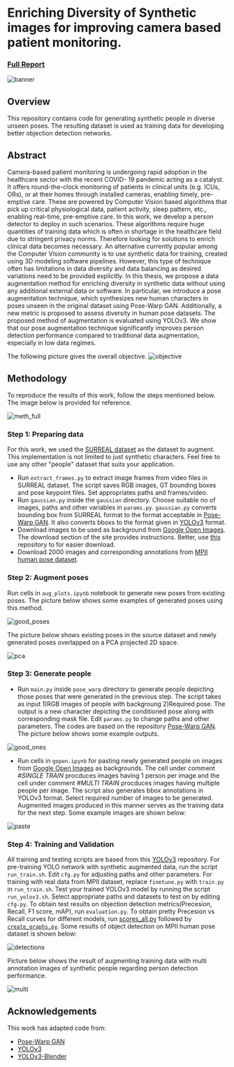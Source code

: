 # Enriching Diversity of Synthetic images for improving camera based patient monitoring. 

### [Full Report](https://repository.tudelft.nl/islandora/object/uuid%3A92ccd5c4-911d-43a4-9e84-88509200e812?collection=education) 
![banner](pics/banner.PNG)

## Overview 

This repository contains code for generating synthetic people in diverse unseen poses. The resulting dataset 
is used as training data for developing better objection detection networks.

## Abstract
Camera-based patient monitoring is undergoing rapid adoption in the healthcare sector with the recent COVID-
19 pandemic acting as a catalyst. It offers round-the-clock monitoring of patients in clinical units (e.g. ICUs,
ORs), or at their homes through installed cameras, enabling timely, pre-emptive care. These are powered by
Computer Vision based algorithms that pick up critical physiological data, patient activity, sleep pattern, etc.,
enabling real-time, pre-emptive care. In this work, we develop a person detector to deploy in such scenarios.
These algorithms require huge quantities of training data which is often in shortage in the healthcare field
due to stringent privacy norms. Therefore looking for solutions to enrich clinical data becomes necessary. An
alternative currently popular among the Computer Vision community is to use synthetic data for training,
created using 3D modeling software pipelines. However, this type of technique often has limitations in data
diversity and data balancing as desired variations need to be provided explicitly. In this thesis, we propose
a data augmentation method for enriching diversity in synthetic data without using any additional external
data or software. In particular, we introduce a pose augmentation technique, which synthesizes new human
characters in poses unseen in the original dataset using Pose-Warp GAN. Additionally, a new metric is proposed
to assess diversity in human pose datasets. The proposed method of augmentation is evaluated using YOLOv3.
We show that our pose augmentation technique significantly improves person detection performance compared
to traditional data augmentation, especially in low data regimes.

The following picture gives the overall objective.
![objective](pics/objective.PNG)

## Methodology
To reproduce the results of this work, follow the steps mentioned below. The image below is provided for reference.

![meth_full](pics/meth_full.png)

### Step 1: Preparing data
For this work, we used the [SURREAL dataset](https://github.com/gulvarol/surreal) as the dataset to augment. 
This implementation is not limited to just synthetic characters. Feel free to use any other "people" dataset 
that suits your application.

* Run `extract_frames.py` to extract image frames from video files in SURREAL dataset. The script saves RGB images, GT bounding 
boxes and pose keypoint files. Set appropriates paths and frames/video.  
* Run `gaussian.py` inside the `gaussian` directory. Choose suitable no of images, paths and other variables in `params.py`. 
`gaussian.py` converts bounding box from SURREAL format to the format acceptable in 
[Pose-Warp GAN](https://openaccess.thecvf.com/content_cvpr_2018/papers/Balakrishnan_Synthesizing_Images_of_CVPR_2018_paper.pdf). 
It also converts bboxs to the format given in [YOLOv3](https://github.com/qqwweee/keras-yolo3) format.
* Download images to be used as background from [Google Open Images](https://storage.googleapis.com/openimages/web/index.html).
The download section of the site provides instructions. Better, use [this](https://github.com/prchinmay/nonpersons_data) 
repository to for easier download. 
* Download 2000 images and corresponding annotations from [MPII human pose dataset](http://human-pose.mpi-inf.mpg.de/). 
 
### Step 2: Augment poses
Run cells in `aug_plots.ipynb` notebook to generate new poses from existing poses. The picture below shows some examples of 
generated poses using this method.

![good_poses](pics/good_poses.PNG)

The picture below shows existing poses in the source dataset and newly generated poses overlapped on a PCA projected 2D space.

![pca](pics/pca.PNG)

### Step 3: Generate people
* Run `main.py` inside `pose_warp` directory to generate people depicting those poses that were generated in the previous step. 
The script takes as input 1)RGB images of people with backgroung 2)Required pose. The output is a new character depicting 
the conditioned pose along with corresponding mask file. Edit `params.py` to change paths and other parameters. The codes are based on
the repository [Pose-Warp GAN](https://github.com/balakg/posewarp-cvpr2018).
The picture below shows some example outputs.

![good_ones](pics/good_ones.PNG)

* Run cells in `gopen.ipynb` for pasting newly generated people on images from 
[Google Open Images](https://storage.googleapis.com/openimages/web/index.html) as backgrounds. 
The cell under comment *#SINGLE TRAIN* procduces images having 1 person per image and the cell under comment *#MULTI TRAIN* 
procduces images having multiple people per image. The script also generates bbox annotations in YOLOv3 format. 
Select required number of images to be generated. Augmented images produced
in this manner serves as the training data for the next step. Some example images are shown below:

![paste](pics/paste.PNG)

### Step 4: Training and Validation

All training and testing scripts are based from this [YOLOv3](https://github.com/qqwweee/keras-yolo3) repository. 
For pre-training YOLO network with synthetic augmented data, run the script `run_train.sh`. Edit `cfg.py` for adjusting paths
and other parameters. For training with real data from MPII dataset, replace `finetune.py` with `train.py` in `run_train.sh`. Test 
your trained YOLOv3 model by running the script `run_yolov3.sh`. Select appropriate paths and datasets to test on by editing `cfg.py`. 
To obtain test results on objection detection metrics(Precesion, Recall, F1 score, mAP), run `evaluation.py`. To obtain pretty 
Precesion vs Recall curves for different models, run [scores_all.py](https://github.com/huytjuh/YOLOv3-Blender/tree/main/main) 
followed by [`create_graphs.py`](https://github.com/huytjuh/YOLOv3-Blender/tree/main/main/visualizations). Some results of object detection 
on MPII human pose dataset is shown below:

![detections](pics/detections.PNG)

Picture below shows the result of augmenting training data with multi annotation images of synthetic people regarding person detection 
performance. 

![multi](pics/multi.PNG)

## Acknowledgements
This work has adapted code from:
* [Pose-Warp GAN](https://github.com/balakg/posewarp-cvpr2018)
* [YOLOv3](https://github.com/qqwweee/keras-yolo3)
* [YOLOv3-Blender](https://github.com/huytjuh/YOLOv3-Blender)

